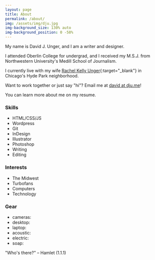 ```yaml
---
layout: page
title: About
permalink: /about/
img: /assets/img/dju.jpg
img-background_size: 130% auto
img-background_position: 0 -58% 
---
```


My name is David J. Unger, and I am a writer and designer.

I attended Oberlin College for undergrad, and I received my M.S.J. from Northwestern University's Medill School of Journalism. 

I currently live with my wife [Rachel Kelly Unger](https://www.press.uchicago.edu/books/editorbio/rkelly.html){:target="_blank"} in Chicago's Hyde Park neighborhood. 

Want to work together or just say "hi"? Email me at [david at dju.me](mailto:david@dju.me)!

You can learn more about me on my resume.


### Skills

* HTML/CSS/JS
* Wordpress
* Git
* InDesign
* Illustrator
* Photoshop
* Writing
* Editing

### Interests

* The Midwest
* Turbofans
* Computers
* Technology

### Gear
* cameras:
* desktop:
* laptop:
* acoustic:
* electric:
* soap:



"Who's there?"
– Hamlet (1.1.1)
